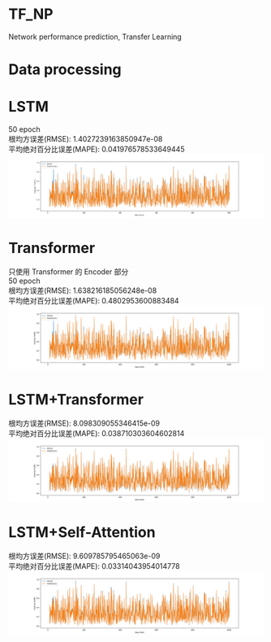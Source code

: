 # TF_NP
Network performance prediction, Transfer Learning
# Data processing

# LSTM
50 epoch  
根均方误差(RMSE): 1.4027239163850947e-08<br>
平均绝对百分比误差(MAPE): 0.041976578533649445
![uk_lstm.png](3_training%2Fuk_lstm.png)
# Transformer
只使用 Transformer 的 Encoder 部分  
50 epoch  
根均方误差(RMSE): 1.638216185056248e-08  
平均绝对百分比误差(MAPE): 0.4802953600883484
![uk_transformer.png](3_training%2Fuk_transformer.png)
# LSTM+Transformer
根均方误差(RMSE): 8.098309055346415e-09<br>
平均绝对百分比误差(MAPE): 0.038710303604602814
![lstm_transformer.png](3_training%2Flstm_transformer.png)
# LSTM+Self-Attention
根均方误差(RMSE): 9.609785795465063e-09  
平均绝对百分比误差(MAPE): 0.03314043954014778
![LSTM_Self-attention.png](3_training%2FLSTM_Self-attention.png)